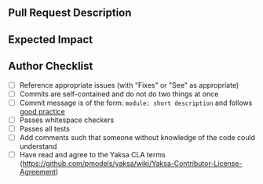 ## Pull Request Description

<!--
By submitting a PR, you are confirming that you have read and agree to
the terms in the Yaksa contributor license agreement
(https://github.com/pmodels/yaksa/wiki/Yaksa-Contributor-License-Agreement).
-->

<!--
Insert description of the work in this merge request (above this comment),
particularly focused on _why_ the work is necessary, not _what_ you did.
-->

<!-- AUTHOR: After creating this merge request, check off each of the following items as you complete them. -->

## Expected Impact

## Author Checklist
* [ ] Reference appropriate issues (with "Fixes" or "See" as appropriate)
* [ ] Commits are self-contained and do not do two things at once
* [ ] Commit message is of the form: `module: short description` and follows [good practice](https://chris.beams.io/posts/git-commit/)
* [ ] Passes whitespace checkers
* [ ] Passes all tests
* [ ] Add comments such that someone without knowledge of the code could understand
* [ ] Have read and agree to the Yaksa CLA terms (https://github.com/pmodels/yaksa/wiki/Yaksa-Contributor-License-Agreement)

